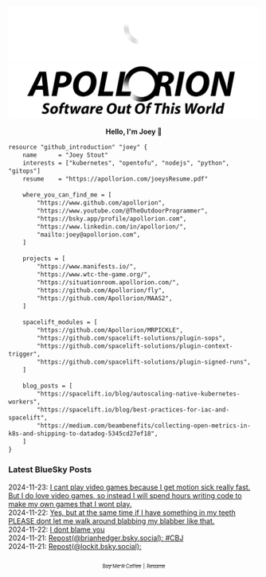 ![Personal Website](https://raw.githubusercontent.com/Apollorion/apollorion/main/logos/new-large-white-transparent.png#gh-dark-mode-only)![Personal Website](https://raw.githubusercontent.com/Apollorion/apollorion/main/logos/new-large-black-transparent.png#gh-light-mode-only)

<p align="center">
    <b>Hello, I'm Joey 👋</b>
</p>

```hcl
resource "github_introduction" "joey" {
    name      = "Joey Stout"
    interests = ["kubernetes", "opentofu", "nodejs", "python", "gitops"]
    resume    = "https://apollorion.com/joeysResume.pdf"

    where_you_can_find_me = [
        "https://www.github.com/apollorion",
        "https://www.youtube.com/@TheOutdoorProgrammer",
        "https://bsky.app/profile/apollorion.com",
        "https://www.linkedin.com/in/apollorion/",
        "mailto:joey@apollorion.com",
    ]

    projects = [
        "https://www.manifests.io/",
        "https://www.wtc-the-game.org/",
        "https://situationroom.apollorion.com/",
        "https://github.com/Apollorion/fly",
        "https://github.com/Apollorion/MAAS2",
    ]

    spacelift_modules = [
        "https://github.com/Apollorion/MRPICKLE",
        "https://github.com/spacelift-solutions/plugin-sops",
        "https://github.com/spacelift-solutions/plugin-context-trigger",
        "https://github.com/spacelift-solutions/plugin-signed-runs",
    ]

    blog_posts = [
        "https://spacelift.io/blog/autoscaling-native-kubernetes-workers",
        "https://spacelift.io/blog/best-practices-for-iac-and-spacelift",
        "https://medium.com/beambenefits/collecting-open-metrics-in-k8s-and-shipping-to-datadog-5345cd27ef18",
    ]
}
```

### Latest BlueSky Posts
2024-11-23: [I cant play video games because I get motion sick really fast. But I do love video games, so instead I will spend hours writing code to make my own games that I wont play. ](https://bsky.app/profile/apollorion.com/post/3lbmh2wcczc2v)  
2024-11-22: [Yes, but at the same time if I have something in my teeth PLEASE dont let me walk around blabbing my blabber like that. ](https://bsky.app/profile/apollorion.com/post/3lbk52faaf22i)  
2024-11-22: [I dont blame you ](https://bsky.app/profile/apollorion.com/post/3lbis5g3oh22n)  
2024-11-21: [Repost(@brianhedger.bsky.social): #CBJ ](https://bsky.app/profile/brianhedger.bsky.social/post/3lbhzmuxsvc2l)  
2024-11-21: [Repost(@lockit.bsky.social):  ](https://bsky.app/profile/lockit.bsky.social/post/3lbhr26xbe22t)  


<p align="center">
    <a href="https://www.buymeacoffee.com/apollorion"><sub><sub>Buy Me A Coffee</sub></sub></a> <sub><sub>|</sub></sub> <a href="https://apollorion.com/joeysResume.pdf"><sub><sub>Resume</sub></sub></a>
</p>
